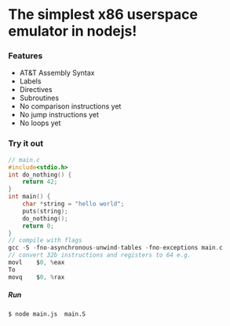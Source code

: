 # The simplest x86 userspace emulator in nodejs!
### Features
  - AT&T Assembly Syntax
  - Labels 
  - Directives
  - Subroutines
  - No comparison instructions yet
  - No jump instructions yet
  - No loops yet

### Try it out
```c
// main.c
#include<stdio.h>
int do_nothing() {
    return 42;
}
int main() {
    char *string = "hello world";
    puts(string);
    do_nothing();
    return 0;
}
// compile with flags 
gcc -S -fno-asynchronous-unwind-tables -fno-exceptions main.c
// convert 32b instructions and registers to 64 e.g.
movl	$0, %eax
To
movq	$0, %rax
```

##### Run
```sh
$ node main.js  main.S
```



